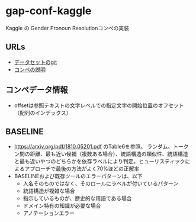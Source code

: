 # gap-conf-kaggle
Kaggle の Gender Pronoun Resolutionコンペの実装

## URLs
- [データセットのgit](https://github.com/google-research-datasets/gap-coreference)
- [コンペの説明](https://www.kaggle.com/c/gendered-pronoun-resolution)

## コンペデータ情報
- offsetは参照テキストの文字レベルでの指定文字の開始位置のオフセット（配列のインデックス）

## BASELINE
- https://arxiv.org/pdf/1810.05201.pdf のTable6を参照。
ランダム、トークン間の距離、最も近い候補（複数ある場合）、統語構造の類似性、統語構造と最も近いやつのどちらかを依存ラベルにより判定。ヒューリスティックによるアプローチで最後の方法がよく70%ほどの正解率
- BASELINEおよび既存ツールのエラーパターンは、以下
    - 人名そのものではなく、そのロールにラベルが付いているパターン
    - 統語構造が複雑な場合
    - 指示しているものが、歴史的な用語である場合
    - ドメイン特有の知識が必要な場合
    - アノテーションエラー
